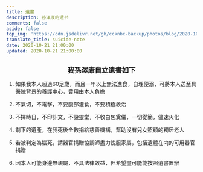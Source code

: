 ```yaml
---
title: 遺書
description: 孙泽康的遗书
comments: false
aside: false
top_img: 'https://cdn.jsdelivr.net/gh/ccknbc-backup/photos/blog/2020-10-21~21_43_21.webp'
translate_title: suicide-note
date: 2020-10-21 21:00:00
updated: 2020-10-21 21:00:00
---
```

<center><b><font size=4>我孫澤康自立遺書如下</font></center></b>

1. 如果我本人超過60足歲，而且一年以上無法進食，自理便溺，可將本人送至具醫院背景的養護中心，費用由本人負擔

2. 不氣切，不電擊，不要腹部灌食，不要積極救治

3. 不擇時日，不印訃文，不設靈堂，不收白包奠儀，一切從簡，儘速火化

4. 剩下的遺產，在我死後全數捐給慈善機構，幫助沒有兒女照顧的獨居老人

5. 若被判定為腦死，請器官捐贈協調師盡力説服家屬，包括遺體在内的可用器官捐贈

6. 因本人可能身邊無親屬，不具法律效益，但希望盡可能能按照遺書置辦
